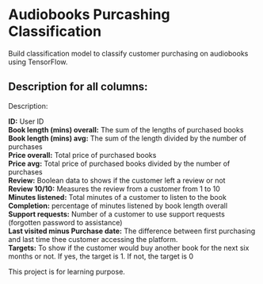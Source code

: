 # Audiobooks Purcashing Classification

Build classification model to classify customer purchasing on audiobooks using TensorFlow.

## Description for all columns:

Description:

**ID:** User ID <br>
**Book length (mins) overall:** The sum of the lengths of purchased books <br>
**Book length (mins) avg:** The sum of the length divided by the number of purchases<br>
**Price overall:** Total price of purchased books <br>
**Price avg:** Total price of purchased books divided by the number of purchases <br>
**Review:** Boolean data to shows if the customer left a review or not <br>
**Review 10/10:** Measures the review from a customer from 1 to 10 <br>
**Minutes listened:** Total minutes of a customer to listen to the book <br>
**Completion:** percentage of minutes listened by book length overall<br>
**Support requests:** Number of a customer to use support requests (forgotten password to assistance)<br>
**Last visited minus Purchase date:** The difference between first purchasing and last time thee customer accessing the platform.<br>
**Targets:** To show if the customer would buy another book for the next six months or not. If yes, the target is 1. If not, the target is 0 
<br>

This project is for learning purpose.
